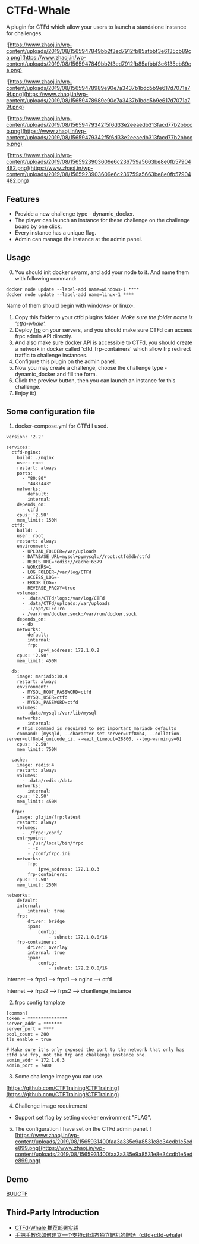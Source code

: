 # CTFd-Whale
A plugin for CTFd which allow your users to launch a standalone instance for challenges.

![https://www.zhaoj.in/wp-content/uploads/2019/08/1565947849bb2f3ed7912fb85afbbf3e6135cb89ca.png](https://www.zhaoj.in/wp-content/uploads/2019/08/1565947849bb2f3ed7912fb85afbbf3e6135cb89ca.png)

![https://www.zhaoj.in/wp-content/uploads/2019/08/15659478989e90e7a3437b1bdd5b9e617d7071a79f.png](https://www.zhaoj.in/wp-content/uploads/2019/08/15659478989e90e7a3437b1bdd5b9e617d7071a79f.png)

![https://www.zhaoj.in/wp-content/uploads/2019/08/15659479342f5f6d33e2eeaedb313facd77b2bbccb.png](https://www.zhaoj.in/wp-content/uploads/2019/08/15659479342f5f6d33e2eeaedb313facd77b2bbccb.png)

![https://www.zhaoj.in/wp-content/uploads/2019/08/1565923903609e6c236759a5663be8e0fb57904482.png](https://www.zhaoj.in/wp-content/uploads/2019/08/1565923903609e6c236759a5663be8e0fb57904482.png)

## Features
- Provide a new challenge type - dynamic_docker.
- The player can launch an instance for these challenge on the challenge board by one click.
- Every instance has a unique flag.
- Admin can manage the instance at the admin panel.

## Usage
0. You should init docker swarm, and add your node to it. And name them with following command:

```
docker node update --label-add name=windows-1 ****
docker node update --label-add name=linux-1 ****
```

Name of them should begin with windows- or linux-.

1. Copy this folder to your ctfd plugins folder. *Make sure the folder name is 'ctfd-whale'.*
2. Deploy [frp](https://github.com/fatedier/frp/) on your servers, and you should make sure CTFd can access frpc admin API directly.
3. And also make sure docker API is accessible to CTFd, you should create a network in docker called 'ctfd_frp-containers' which allow frp redirect traffic to challenge instances.
4. Configure this plugin on the admin panel.
5. Now you may create a challenge, choose the challenge type - dynamic_docker and fill the form.
6. Click the preview button, then you can launch an instance for this challenge.
7. Enjoy it:)

## Some configuration file

1. docker-compose.yml for CTFd I used.

```
version: '2.2'

services:
  ctfd-nginx:
    build: ./nginx
    user: root
    restart: always
    ports:
      - "80:80"
      - "443:443"
    networks:
        default:
        internal:
    depends_on:
      - ctfd
    cpus: '2.50'
    mem_limit: 150M
  ctfd:
    build: .
    user: root
    restart: always
    environment:
      - UPLOAD_FOLDER=/var/uploads
      - DATABASE_URL=mysql+pymysql://root:ctfd@db/ctfd
      - REDIS_URL=redis://cache:6379
      - WORKERS=1
      - LOG_FOLDER=/var/log/CTFd
      - ACCESS_LOG=-
      - ERROR_LOG=-
      - REVERSE_PROXY=true
    volumes:
      - .data/CTFd/logs:/var/log/CTFd
      - .data/CTFd/uploads:/var/uploads
      - .:/opt/CTFd:ro
      - /var/run/docker.sock:/var/run/docker.sock
    depends_on:
      - db
    networks:
        default:
        internal:
        frp:
            ipv4_address: 172.1.0.2
    cpus: '2.50'
    mem_limit: 450M

  db:
    image: mariadb:10.4
    restart: always
    environment:
      - MYSQL_ROOT_PASSWORD=ctfd
      - MYSQL_USER=ctfd
      - MYSQL_PASSWORD=ctfd
    volumes:
      - .data/mysql:/var/lib/mysql
    networks:
        internal:
    # This command is required to set important mariadb defaults
    command: [mysqld, --character-set-server=utf8mb4, --collation-server=utf8mb4_unicode_ci, --wait_timeout=28800, --log-warnings=0]
    cpus: '2.50'
    mem_limit: 750M

  cache:
    image: redis:4
    restart: always
    volumes:
      - .data/redis:/data
    networks:
        internal:
    cpus: '2.50'
    mem_limit: 450M

  frpc:
    image: glzjin/frp:latest
    restart: always
    volumes:
      - ./frpc:/conf/
    entrypoint:
        - /usr/local/bin/frpc
        - -c
        - /conf/frpc.ini
    networks:
        frp:
            ipv4_address: 172.1.0.3
        frp-containers:
    cpus: '1.50'
    mem_limit: 250M

networks:
    default:
    internal:
        internal: true
    frp:
        driver: bridge
        ipam:
            config:
                - subnet: 172.1.0.0/16
    frp-containers:
        driver: overlay
        internal: true
        ipam:
            config:
                - subnet: 172.2.0.0/16
```

Internet --> frps1 --> frpc1 --> nginx --> ctfd

Internet --> frps2 --> frps2 --> chanllenge_instance

2. frpc config tamplate

```
[common]
token = ***************
server_addr = *******
server_port = ****
pool_count = 200
tls_enable = true

# Make sure it's only exposed the port to the network that only has ctfd and frp, not the frp and challenge instance one.
admin_addr = 172.1.0.3
admin_port = 7400
```

3. Some challenge image you can use.

[https://github.com/CTFTraining/CTFTraining](https://github.com/CTFTraining/CTFTraining)

4. Challenge image requirement
- Support set flag by setting docker environment "FLAG".

5. The configuration I have set on the CTFd admin panel.
![https://www.zhaoj.in/wp-content/uploads/2019/08/1565931400faa3a335e9a8531e8e34cdb1e5ede899.png](https://www.zhaoj.in/wp-content/uploads/2019/08/1565931400faa3a335e9a8531e8e34cdb1e5ede899.png)

## Demo
[BUUCTF](https://buuoj.cn)

## Third-Party Introduction
- [CTFd-Whale 推荐部署实践](https://www.zhaoj.in/read-6333.html)
- [手把手教你如何建立一个支持ctf动态独立靶机的靶场（ctfd+ctfd-whale)](https://blog.csdn.net/fjh1997/article/details/100850756)
